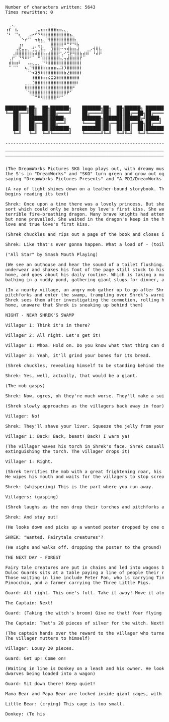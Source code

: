 <pre>Number of characters written: 5643
Times rewritten: 0


⢀⡴⠑⡄⠀⠀⠀⠀⠀⠀⠀⣀⣀⣤⣤⣤⣀⡀⠀⠀⠀⠀⠀⠀⠀⠀⠀⠀⠀⠀ 
⠸⡇⠀⠿⡀⠀⠀⠀⣀⡴⢿⣿⣿⣿⣿⣿⣿⣿⣷⣦⡀⠀⠀⠀⠀⠀⠀⠀⠀⠀ 
⠀⠀⠀⠀⠑⢄⣠⠾⠁⣀⣄⡈⠙⣿⣿⣿⣿⣿⣿⣿⣿⣆⠀⠀⠀⠀⠀⠀⠀⠀ 
⠀⠀⠀⠀⢀⡀⠁⠀⠀⠈⠙⠛⠂⠈⣿⣿⣿⣿⣿⠿⡿⢿⣆⠀⠀⠀⠀⠀⠀⠀ 
⠀⠀⠀⢀⡾⣁⣀⠀⠴⠂⠙⣗⡀⠀⢻⣿⣿⠭⢤⣴⣦⣤⣹⠀⠀⠀⢀⢴⣶⣆ 
⠀⠀⢀⣾⣿⣿⣿⣷⣮⣽⣾⣿⣥⣴⣿⣿⡿⢂⠔⢚⡿⢿⣿⣦⣴⣾⠁⠸⣼⡿ 
⠀⢀⡞⠁⠙⠻⠿⠟⠉⠀⠛⢹⣿⣿⣿⣿⣿⣌⢤⣼⣿⣾⣿⡟⠉⠀⠀⠀⠀⠀ 
⠀⣾⣷⣶⠇⠀⠀⣤⣄⣀⡀⠈⠻⣿⣿⣿⣿⣿⣿⣿⣿⣿⣿⡇⠀⠀⠀⠀⠀⠀ 
⠀⠉⠈⠉⠀⠀⢦⡈⢻⣿⣿⣿⣶⣶⣶⣶⣤⣽⡹⣿⣿⣿⣿⡇⠀⠀⠀⠀⠀⠀ 
⠀⠀⠀⠀⠀⠀⠀⠉⠲⣽⡻⢿⣿⣿⣿⣿⣿⣿⣷⣜⣿⣿⣿⡇⠀⠀⠀⠀⠀⠀ 
⠀⠀⠀⠀⠀⠀⠀⠀⢸⣿⣿⣷⣶⣮⣭⣽⣿⣿⣿⣿⣿⣿⣿⠀⠀⠀⠀⠀⠀⠀ 
⠀⠀⠀⠀⠀⠀⣀⣀⣈⣿⣿⣿⣿⣿⣿⣿⣿⣿⣿⣿⣿⣿⠇⠀⠀⠀⠀⠀⠀⠀ 
⠀⠀⠀⠀⠀⠀⢿⣿⣿⣿⣿⣿⣿⣿⣿⣿⣿⣿⣿⣿⣿⠃⠀⠀⠀⠀⠀⠀⠀⠀ 
⠀⠀⠀⠀⠀⠀⠀⠹⣿⣿⣿⣿⣿⣿⣿⣿⣿⣿⡿⠟⠁⠀⠀⠀⠀⠀⠀⠀⠀⠀ 
⠀⠀⠀⠀⠀⠀⠀⠀⠀⠉⠛⠻⠿⠿⠿⠿⠛⠉

████████╗██╗  ██╗███████╗    ███████╗██╗  ██╗██████╗ ███████╗██╗  ██╗
╚══██╔══╝██║  ██║██╔════╝    ██╔════╝██║  ██║██╔══██╗██╔════╝██║ ██╔╝
   ██║   ███████║█████╗      ███████╗███████║██████╔╝█████╗  █████╔╝ 
   ██║   ██╔══██║██╔══╝      ╚════██║██╔══██║██╔══██╗██╔══╝  ██╔═██╗ 
   ██║   ██║  ██║███████╗    ███████║██║  ██║██║  ██║███████╗██║  ██╗
   ╚═╝   ╚═╝  ╚═╝╚══════╝    ╚══════╝╚═╝  ╚═╝╚═╝  ╚═╝╚══════╝╚═╝  ╚═╝

---------------------------------------------------------------------
_____________________________________________________________________
_____________________________________________________________________


(The DreamWorks Pictures SKG logo plays out, with dreamy music playing underneath. At the end of the logo,
the S's in "DreamWorks" and "SKG" turn green and grow out ogre ears, matching the film's logo. Credits 
saying "DreamWorks Pictures Presents" and "A PDI/DreamWorks Production" appear.)

(A ray of light shines down on a leather-bound storybook. The book opens and a Scottish-accented voice 
begins reading its text)

Shrek: Once upon a time there was a lovely princess. But she had an enchantment upon her of a fearful 
sort which could only be broken by love's first kiss. She was locked away in a castle guarded by a 
terrible fire-breathing dragon. Many brave knights had attempted to free her from this dreadful prison,
but none prevailed. She waited in the dragon's keep in the highest room of the tallest tower. For her true 
love and true love's first kiss.

(Shrek chuckles and rips out a page of the book and closes it. Well, that’s okay!)

Shrek: Like that's ever gonna happen. What a load of - (toilet flushes)

("All Star" by Smash Mouth Playing)

(We see an outhouse and hear the sound of a toilet flushing. Out steps Shrek, an ogre, who tugs at his 
underwear and shakes his foot of the page still stuck to his shoe. He looks lovingly at the swamp he calls 
home, and goes about his daily routine. Which is taking a mud shower, brushing his teeth with bugs, 
bathing in a muddy pond, gathering giant slugs for dinner, and painting a warning sign)

(In a nearby village, an angry mob gather up to go after Shrek. At night they gather their torches and 
pitchforks and enter the swamp, trampling over Shrek's warning signs. It’s fun to use our imagination, 
Shrek sees them after investigating the commotion, rolling his eyes. The villagers stop outside Shrek's 
home, unaware that Shrek is sneaking up behind them)

NIGHT - NEAR SHREK'S SWAMP

Villager 1: Think it's in there?

Villager 2: All right. Let's get it!

Villager 1: Whoa. Hold on. Do you know what that thing can do to you?

Villager 3: Yeah, it'll grind your bones for its bread.

(Shrek chuckles, revealing himself to be standing behind the mob)

Shrek: Yes, well, actually, that would be a giant.

(The mob gasps)

Shrek: Now, ogres, oh they're much worse. They'll make a suit from your freshly peeled skin...

(Shrek slowly approaches as the villagers back away in fear)

Villager: No!

Shrek: They'll shave your liver. Squeeze the jelly from your eyes! Actually, it's quite good on toast.

Villager 1: Back! Back, beast! Back! I warn ya!

(The villager waves his torch in Shrek's face. Shrek casually licks his fingers and pinches the flame, 
extinguishing the torch. The villager drops it)

Villager 1: Right.

(Shrek terrifies the mob with a great frightening roar, his spit extinguishing all the remaining torches. 
He wipes his mouth and waits for the villagers to stop screaming)

Shrek: (whispering) This is the part where you run away.

Villagers: (gasping)

(Shrek laughs as the men drop their torches and pitchforks and run away as fast they can)

Shrek: And stay out!

(He looks down and picks up a wanted poster dropped by one of the villagers. He reads it aloud)

SHREK: "Wanted. Fairytale creatures"?

(He sighs and walks off. dropping the poster to the ground)

THE NEXT DAY - FOREST

Fairy tale creatures are put in chains and led into wagons by Duloc Guards. The Captain of the 
Duloc Guards sits at a table paying a line of people their rewards for turning in the fairytale creatures. 
Those waiting in line include Peter Pan, who is carrying Tinkerbell in a cage, Geppetto who is carrying
Pinocchio, and a farmer carrying the Three Little Pigs.

Guard: All right. This one's full. Take it away! Move it along. Come on! Get up!

The Captain: Next!

Guard: (Taking the witch's broom) Give me that! Your flying days are over. (breaks the broom in half)

The Captain: That's 20 pieces of silver for the witch. Next!

(The captain hands over the reward to the villager who turned the witch in. 
The villager mutters to himself)

Villager: Lousy 20 pieces.

Guard: Get up! Come on!

(Waiting in line is Donkey on a leash and his owner. He looks in horror at the witch and a group of
dwarves being loaded into a wagon)

Guard: Sit down there! Keep quiet!

Mama Bear and Papa Bear are locked inside giant cages, with Little Bear in his own cage

Little Bear: (crying) This cage is too small.

Donkey: (To his